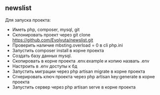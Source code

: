 ## newslist

Для запуска проекта:

- Иметь php, composer, mysql, git
- Склонировать проект через git clone https://github.com/Evolyuta/newslist.git
- Проверить наличие mbsting.overload = 0 в cli php.ini
- Запустить composer install в корне проекта
- Создать базу данных mysql.
- Скопировать в корне проекта .env.example и копию назвать .env
- Настроить в .env доступы к бд
- Запустить миграции через php artisan migrate в корне проекта
- Сгнерировать ключ проекта через php artisan key:generate в корне проекта
- Запустить сервер через php artisan serve в корне проекта
